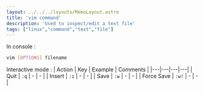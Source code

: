 ```yaml
---
layout: ../../../layouts/MemoLayout.astro
title: 'vim command'
description: 'Used to inspect/edit a text file'
tags: ["linux","command","text","file"]
---
```


In console :
```bash
vim [OPTIONS] filename
```

Interactive mode :
| Action | Key | Example | Comments |
|---|---|---|---|
| Quit | `:q` | - | - |
| Insert | `:i` | - | - |
| Save | `:w` | - | - |
| Force Save | `:w!` | - | - |
